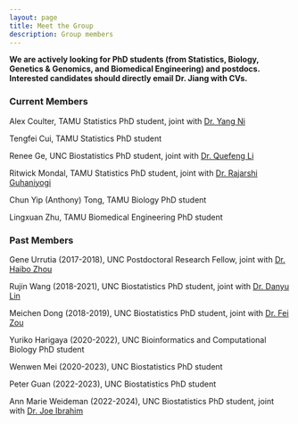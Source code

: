 ```yaml
---
layout: page
title: Meet the Group
description: Group members
---
```


**We are actively looking for PhD students (from Statistics, Biology, Genetics & Genomics, and Biomedical Engineering) and postdocs. Interested candidates should directly email Dr. Jiang with CVs.**

### Current Members

Alex Coulter, TAMU Statistics PhD student, joint with [Dr. Yang Ni](https://nystat.github.io/yni/)

Tengfei Cui, TAMU Statistics PhD student

Renee Ge, UNC Biostatistics PhD student, joint with [Dr. Quefeng Li](https://quefengli.github.io/)

Ritwick Mondal, TAMU Statistics PhD student, joint with [Dr. Rajarshi Guhaniyogi](https://sites.google.com/view/rajguhaniyogi)

Chun Yip (Anthony) Tong, TAMU Biology PhD student

Lingxuan Zhu, TAMU Biomedical Engineering PhD student

### Past Members

Gene Urrutia (2017-2018), UNC Postdoctoral Research Fellow, joint with [Dr. Haibo Zhou](http://sph.unc.edu/adv_profile/haibo-zhou-phd/) <br/>

Rujin Wang (2018-2021), UNC Biostatistics PhD student, joint with [Dr. Danyu Lin](https://sph.unc.edu/adv_profile/danyu-lin-phd/) <br/>

Meichen Dong (2018-2019), UNC Biostatistics PhD student, joint with [Dr. Fei Zou](https://sph.unc.edu/adv_profile/fei-zou-phd/) <br/>

Yuriko Harigaya (2020-2022), UNC Bioinformatics and Computational Biology PhD student <br/>

Wenwen Mei (2020-2023), UNC Biostatistics PhD student <br/>

Peter Guan (2022-2023), UNC Biostatistics PhD student <br/>

Ann Marie Weideman (2022-2024), UNC Biostatistics PhD student, joint with [Dr. Joe Ibrahim](https://sph.unc.edu/adv_profile/joseph-g-ibrahim-phd/) <br/>
